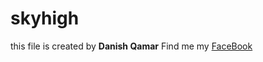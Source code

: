 # skyhigh
this file is created by __Danish Qamar__
Find me my [FaceBook](https://www.facebook.com/danish.qamar.56)
